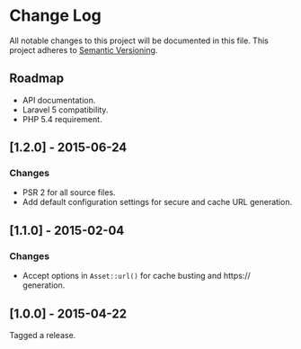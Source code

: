 # Change Log

All notable changes to this project will be documented in this file.
This project adheres to [Semantic Versioning](http://semver.org/).

## Roadmap

- API documentation.
- Laravel 5 compatibility.
- PHP 5.4 requirement.

## [1.2.0] - 2015-06-24

### Changes
- PSR 2 for all source files.
- Add default configuration settings for secure and cache URL generation.

## [1.1.0] - 2015-02-04

### Changes
- Accept options in `Asset::url()` for cache busting and https:// generation.

## [1.0.0] - 2015-04-22

Tagged a release.
